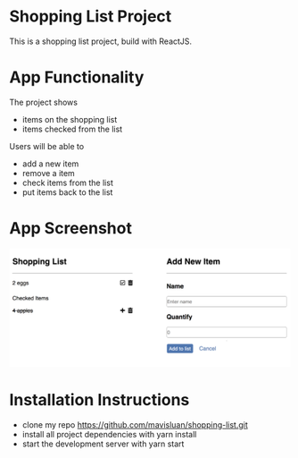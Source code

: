 # Shopping List Project 

This is a shopping list project, build with ReactJS. 


# App Functionality

The project shows
- items on the shopping list
- items checked from the list

Users will be able to 
- add a new item
- remove a item
- check items from the list 
- put items back to the list


# App Screenshot

<img src='src/screenshot.png' width='600'>


# Installation Instructions
- clone my repo https://github.com/mavisluan/shopping-list.git
- install all project dependencies with yarn install
- start the development server with yarn start
